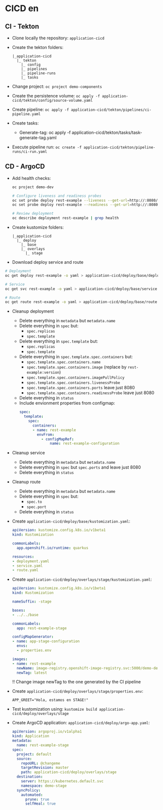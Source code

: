 # CICD en

## CI - Tekton

- Clone locally the repository: `application-cicd`

- Create the tekton folders:
  ```
  |_application-cicd
    |_ tekton
      |_ config
      |_ pipelines
      |_ pipeline-runs
      |_ tasks
  ```

- Change project: `oc project demo-components`

- Create the persistence volume: `oc apply -f application-cicd/tekton/config/source-volume.yaml`

- Create pipeline: `oc apply -f application-cicd/tekton/pipelines/ci-pipeline.yaml`

- Create tasks:
  - Generate-tag: oc apply -f application-cicd/tekton/tasks/task-generate-tag.yaml

- Execute pipeline run: `oc create -f application-cicd/tekton/pipeline-runs/ci-run.yaml`


## CD - ArgoCD

- Add health checks: 
  ```sh
  oc project demo-dev

  # Configure liveness and readiness probes
  oc set probe deploy rest-example --liveness --get-url=http://:8080/q/health/live
  oc set probe deploy rest-example --readiness --get-url=http://:8080/q/health/ready

  # Review deployment
  oc describe deployment rest-example | grep health
  ```

- Create kustomize folders:
  ```
  |_application-cicd
    |_ deploy
      |_ base
      |_ overlays
        |_ stage
  ```

- Download deploy service and route
```sh
# Deployment
oc get deploy rest-example -o yaml > application-cicd/deploy/base/deployment.yaml

# Service
oc get svc rest-example -o yaml > application-cicd/deploy/base/service.yaml

# Route
oc get route rest-example -o yaml > application-cicd/deploy/base/route.yaml
```

- Cleanup deployment
  - Delete everything in `metadata` but `metadata.name`
  - Delete everything in `spec` but:
    - `spec.replicas`
    - `spec.template`
  - Delete everything in `spec.template` but:
    - `spec.replicas`
    - `spec.template`
  - Delete everything in `spec.template.spec.containers` but:
    - `spec.template.spec.containers.name`
    - `spec.template.spec.containers.image` (replace by `rest-example:version`)
    - `spec.template.spec.containers.imagePullPolicy`
    - `spec.template.spec.containers.livenessProbe`
    - `spec.template.spec.containers.ports` leave just 8080
    - `spec.template.spec.containers.readinessProbe` leave just 8080
  - Delete everything in `status`
  - Include envionment properties from configmap:
    ```yaml
    spec:
      template:
        spec: 
          containers:
          - name: rest-example
            envFrom: 
              - configMapRef:
                  name: rest-example-configuration
    ```

- Cleanup service
  - Delete everything in `metadata` but `metadata.name`
  - Delete everything in `spec` but `spec.ports` and leave just 8080
  - Delete everything in `status`

- Cleanup route
  - Delete everything in `metadata` but `metadata.name`
  - Delete everything in `spec` but:
    - `spec.to`
    - `spec.port`
  - Delete everything in `status`

- Create `application-cicd/deploy/base/kustomization.yaml`:
  ```yaml
  apiVersion: kustomize.config.k8s.io/v1beta1
  kind: Kustomization

  commonLabels:
    app.openshift.io/runtime: quarkus

  resources:
  - deployment.yaml
  - service.yaml
  - route.yaml
  ```

- Create `application-cicd/deploy/overlays/stage/kustomization.yaml`:
  ```yaml
  apiVersion: kustomize.config.k8s.io/v1beta1
  kind: Kustomization

  nameSuffix: -stage

  bases:
  - ../../base

  commonLabels:
    app: rest-example-stage

  configMapGenerator:
  - name: app-stage-configuration
    envs:
    - properties.env

  images:
  - name: rest-example
    newName: image-registry.openshift-image-registry.svc:5000/demo-dev/rest-example
    newTag: latest
  ```

  !! Change image newTag to the one generated by the CI pipeline

- Create `application-cicd/deploy/overlays/stage/properties.env`:
  ```
  APP_GREET="Hola, estamos en STAGE!"
  ```

- Test kustomization using: `kustomize build application-cicd/deploy/overlays/stage`

- Create ArgoCD application: `application-cicd/deploy/argo-app.yaml`:
  ```yaml
  apiVersion: argoproj.io/v1alpha1
  kind: Application
  metadata:
    name: rest-example-stage
  spec:
    project: default
    source:
      repoURL: @changeme
      targetRevision: master
      path: application-cicd/deploy/overlays/stage
    destination:
      server: https://kubernetes.default.svc
      namespace: demo-stage
    syncPolicy:
      automated:
        prune: true
        selfHeal: true
  ```




